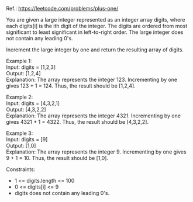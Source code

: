 Ref.:
https://leetcode.com/problems/plus-one/

You are given a large integer represented as an integer array digits, where each digits[i] is the ith digit of the integer. The digits are ordered from most significant to least significant in left-to-right order. The large integer does not contain any leading 0's.

Increment the large integer by one and return the resulting array of digits.

Example 1:<br />
Input: digits = [1,2,3]<br />
Output: [1,2,4]<br />
Explanation: The array represents the integer 123.
Incrementing by one gives 123 + 1 = 124.
Thus, the result should be [1,2,4].

Example 2:<br />
Input: digits = [4,3,2,1]<br />
Output: [4,3,2,2]<br />
Explanation: The array represents the integer 4321.
Incrementing by one gives 4321 + 1 = 4322.
Thus, the result should be [4,3,2,2].


Example 3:<br />
Input: digits = [9]<br />
Output: [1,0]<br />
Explanation: The array represents the integer 9.
Incrementing by one gives 9 + 1 = 10.
Thus, the result should be [1,0].


Constraints:
* 1 <= digits.length <= 100
* 0 <= digits[i] <= 9
* digits does not contain any leading 0's.